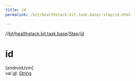 ```yaml
---
title: id
permalink: /kit/healthstack.kit.task.base/-step/id.html

---
```

//[kit](../../../index.html)/[healthstack.kit.task.base](../index.html)/[Step](index.html)/[id](id.html)



# id



[androidJvm]\
val [id](id.html): [String](https://kotlinlang.org/api/latest/jvm/stdlib/kotlin/-string/index.html)




